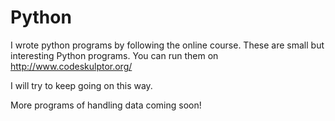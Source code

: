 # Python

I wrote python programs by following the online course. These are small but interesting Python programs. You can run them on http://www.codeskulptor.org/

I will try to keep going on this way.

More programs of handling data coming soon!
